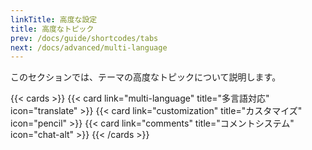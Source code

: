 ```yaml
---
linkTitle: 高度な設定
title: 高度なトピック
prev: /docs/guide/shortcodes/tabs
next: /docs/advanced/multi-language
---
```


このセクションでは、テーマの高度なトピックについて説明します。

<!--more-->

{{< cards >}}
  {{< card link="multi-language" title="多言語対応" icon="translate" >}}
  {{< card link="customization" title="カスタマイズ" icon="pencil" >}}
  {{< card link="comments" title="コメントシステム" icon="chat-alt" >}}
{{< /cards >}}